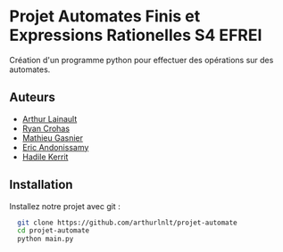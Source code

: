# Projet Automates Finis et Expressions Rationelles S4 EFREI

Création d'un programme python pour effectuer des opérations sur des automates.





## Auteurs

- [Arthur Lainault](https://github.com/arthurlnlt)
- [Ryan Crohas](https://github.com/RyanCro)
- [Mathieu Gasnier](https://github.com/CorerDuNord)
- [Eric Andonissamy](https://github.com/MrBrownzz)
- [Hadile Kerrit](https://github.com/HadileK)


## Installation

Installez notre projet avec git :

```bash
  git clone https://github.com/arthurlnlt/projet-automate
  cd projet-automate
  python main.py
```
